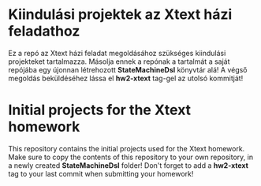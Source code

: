 # Kiindulási projektek az Xtext házi feladathoz

Ez a repó az Xtext házi feladat megoldásához szükséges kiindulási projekteket tartalmazza. Másolja ennek a repónak a tartalmát a saját repójába egy újonnan létrehozott **StateMachineDsl** könyvtár alá! A végső megoldás beküldéséhez lássa el **hw2-xtext** tag-gel az utolsó kommitját!

# Initial projects for the Xtext homework

This repository contains the initial projects used for the Xtext homework. Make sure to copy the contents of this repository to your own repository, in a newly created **StateMachineDsl** folder! Don't forget to add a **hw2-xtext** tag to your last commit when submitting your homework!
